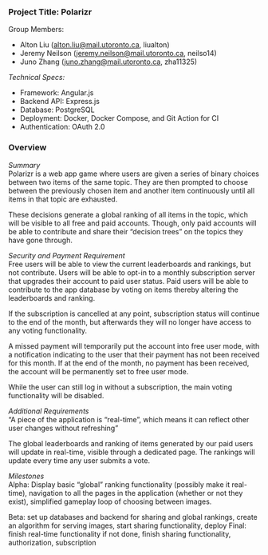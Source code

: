 ### Project Title: Polarizr
Group Members:
* Alton Liu (alton.liu@mail.utoronto.ca, liualton)
* Jeremy Neilson (jeremy.neilson@mail.utoronto.ca, neilso14)
* Juno Zhang (juno.zhang@mail.utoronto.ca, zha11325)

*Technical Specs:*
* Framework:  Angular.js
* Backend API: Express.js
* Database: PostgreSQL
* Deployment: Docker, Docker Compose, and Git Action for CI
* Authentication: OAuth 2.0

### Overview
*Summary* \
Polarizr is a web app game where users are given a series of binary choices between two items of the same topic. They are then prompted to choose between the previously chosen item and another item continuously until all items in that topic are exhausted.

These decisions generate a global ranking of all items in the topic, which will be visible to all free and paid accounts. Though, only paid accounts will be able to contribute and share their “decision trees” on the topics they have gone through.

*Security and Payment Requirement* \
Free users will be able to view the current leaderboards and rankings, but not contribute. Users will be able to opt-in to a monthly subscription server that upgrades their account to paid user status. Paid users will be able to contribute to the app database by voting on items thereby altering the leaderboards and ranking.

If the subscription is cancelled at any point, subscription status will continue to the end of the month, but afterwards they will no longer have access to any voting functionality.

A missed payment will temporarily put the account into free user mode, with a notification indicating to the user that their payment has not been received for this month. If at the end of the month, no payment has been received, the account will be permanently set to free user mode.

While the user can still log in without a subscription, the main voting functionality will be disabled.

*Additional Requirements* \
“A piece of the application is “real-time”, which means it can reflect other user changes without refreshing”

The global leaderboards and ranking of items generated by our paid users will update in real-time, visible through a dedicated page. The rankings will update every time any user submits a vote.

*Milestones* \
Alpha: Display basic “global” ranking functionality (possibly make it real-time), navigation to all the pages in the application (whether or not they exist), simplified gameplay loop of choosing between images.

Beta: set up databases and backend for sharing and global rankings, create an algorithm for serving images, start sharing functionality, deploy
Final: finish real-time functionality if not done, finish sharing functionality, authorization, subscription
